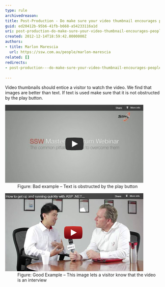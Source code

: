```yaml
---
type: rule
archivedreason: 
title: Post-Production - Do make sure your video thumbnail encourages people to watch the video?
guid: ed20412b-95b6-41fb-b668-a54233116a1d
uri: post-production-do-make-sure-your-video-thumbnail-encourages-people-to-watch-the-video
created: 2012-12-14T18:59:42.0000000Z
authors:
- title: Marlon Marescia
  url: https://ssw.com.au/people/marlon-marescia
related: []
redirects:
- post-production---do-make-sure-your-video-thumbnail-encourages-people-to-watch-the-video

---
```


Video thumbnails should entice a visitor to watch the video. We find that images are better than text. If text is used make sure that it is not obstructed by the play button. 
<!--endintro-->
<dl class="badImage"><dt><img alt="Text is obstructed by the play button" src="video-thumb-bad.jpg"></dt>
<dd>Figure: Bad example – Text is obstructed by the play button</dd></dl><dl class="goodImage"><dt><img alt="This image lets a visitor know that the video is an interview" src="video-thumb-good.jpg"></dt>
<dd>Figure: Good Example – This image lets a visitor know that the video is an interview</dd></dl>
